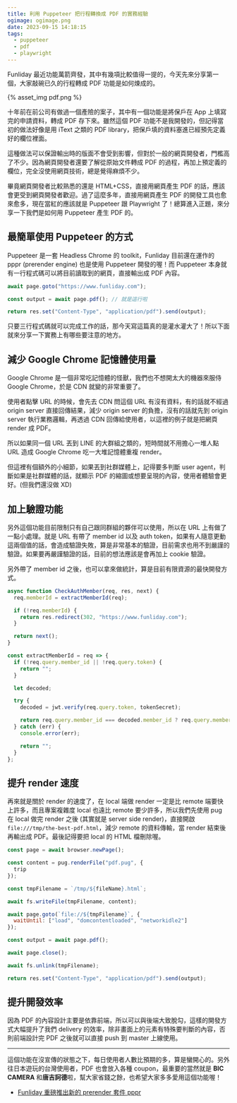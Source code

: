 ```yaml
---
title: 利用 Puppeteer 把行程轉換成 PDF 的實務經驗
ogimage: ogimage.png
date: 2023-09-15 14:18:15
tags:
  - puppeteer
  - pdf
  - playwright
---
```


Funliday 最近功能萬箭齊發，其中有幾項比較值得一提的，今天先來分享第一個，大家敲碗已久的行程轉成 PDF 功能是如何煉成的。

{% asset_img pdf.png %}

十年前在前公司有做過一個產險的案子，其中有一個功能是將保戶在 App 上填寫完的申請資料，轉成 PDF 存下來。雖然這個 PDF 功能不是我開發的，但記得當初的做法好像是用 iText 之類的 PDF library，把保戶填的資料塞進已經預先定義好的欄位裡面。

這種做法可以保證輸出時的版面不會受到影響，但對於一般的網頁開發者，門檻高了不少。因為網頁開發者還要了解從原始文件轉成 PDF 的過程，再加上預定義的欄位，完全沒使用網頁技術，總是覺得麻煩不少。

畢竟網頁開發者比較熟悉的還是 HTML+CSS，直接用網頁產生 PDF 的話，應該會更受到網頁開發者歡迎。過了這麼多年，直接用網頁產生 PDF 的開發工具也愈來愈多，現在當紅的應該就是 Puppeteer 跟 Playwright 了！總算進入正題，來分享一下我們是如何用 Puppeteer 產生 PDF 的。

## 最簡單使用 Puppeteer 的方式

Puppeteer 是一套 Headless Chrome 的 toolkit，Funliday 目前還在運作的 pppr (prerender engine) 也是使用 Puppeteer 開發的喔！而 Puppeteer 本身就有一行程式碼可以將目前讀取到的網頁，直接輸出成 PDF 內容。

```javascript
await page.goto("https://www.funliday.com");

const output = await page.pdf(); // 就是這行啦

return res.set("Content-Type", "application/pdf").send(output);
```

只要三行程式碼就可以完成工作的話，那今天寫這篇真的是灌水灌大了！所以下面就來分享一下實務上有哪些要注意的地方。

## 減少 Google Chrome 記憶體使用量

Google Chrome 是一個非常吃記憶體的怪獸，我們也不想開太大的機器來服侍 Google Chrome，於是 CDN 就變的非常重要了。

使用者點擊 URL 的時候，會先去 CDN 問這個 URL 有沒有資料，有的話就不經過 origin server 直接回傳結果，減少 origin server 的負擔，沒有的話就先到 origin server 執行業務邏輯，再透過 CDN 回傳給使用者，以這裡的例子就是把網頁 render 成 PDF。

所以如果同一個 URL 丟到 LINE 的大群組之類的，短時間就不用擔心一堆人點 URL 造成 Google Chrome 吃一大堆記憶體重複 render。

但這裡有個額外的小細節，如果丟到社群媒體上，記得要多判斷 user agent，判斷如果是社群媒體的話，就顯示 PDF 的縮圖或想要呈現的內容，使用者體驗會更好。(但我們還沒做 XD)

## 加上驗證功能

另外這個功能目前限制只有自己跟同群組的夥伴可以使用，所以在 URL 上有做了一點小處理。就是 URL 有帶了 member id 以及 auth token，如果有人隨意更動這兩個值的話，會造成驗證失敗，算是非常基本的驗證，目前需求也用不到嚴謹的驗證。如果要再嚴謹驗證的話，目前的想法應該是會再加上 cookie 驗證。

另外帶了 member id 之後，也可以拿來做統計，算是目前有限資源的最快開發方式。

```javascript
async function CheckAuthMember(req, res, next) {
  req.memberId = extractMemberId(req);

  if (!req.memberId) {
    return res.redirect(302, "https://www.funliday.com");
  }

  return next();
}

const extractMemberId = req => {
  if (!req.query.member_id || !req.query.token) {
    return "";
  }

  let decoded;

  try {
    decoded = jwt.verify(req.query.token, tokenSecret);

    return req.query.member_id === decoded.member_id ? req.query.member_id : "";
  } catch (err) {
    console.error(err);

    return "";
  }
};
```

## 提升 render 速度

再來就是關於 render 的速度了，在 local 端做 render 一定是比 remote 端要快上許多，而且專案複雜度 local 也遠比 remote 要少許多，所以我們先使用 pug 在 local 做完 render 之後 (其實就是 server side render)，直接開啟 `file:///tmp/the-best-pdf.html`，減少 remote 的資料傳輸，當 render 結束後再輸出成 PDF。最後記得要把 local 的 HTML 檔刪除喔。

```javascript
const page = await browser.newPage();

const content = pug.renderFile("pdf.pug", {
  trip
});

const tmpFilename = `/tmp/${fileName}.html`;

await fs.writeFile(tmpFilename, content);

await page.goto(`file://${tmpFilename}`, {
  waitUntil: ["load", "domcontentloaded", "networkidle2"]
});

const output = await page.pdf();

await page.close();

await fs.unlink(tmpFilename);

return res.set("Content-Type", "application/pdf").send(output);
```

## 提升開發效率

因為 PDF 的內容設計主要是依靠前端，所以可以與後端大致脫勾，這樣的開發方式大幅提升了我們 delivery 的效率，除非畫面上的元素有特殊要判斷的內容，否則前端設計完 PDF 之後就可以直接 push 到 master 上線使用。

---

這個功能在沒宣傳的狀態之下，每日使用者人數比預期的多，算是蠻開心的。另外往日本遊玩的台灣使用者，PDF 也會放入各種 coupon，最重要的當然就是 **BIC CAMERA** 和**唐吉訶德**啦，幫大家省錢之餘，也希望大家多多愛用這個功能喔！

* [Funliday 重磅推出新的 prerender 套件 pppr](https://techblog.funliday.com/2020/05/25/Funliday-%E9%87%8D%E7%A3%85%E6%8E%A8%E5%87%BA%E6%96%B0%E7%9A%84-prerender-%E5%A5%97%E4%BB%B6-pppr/)